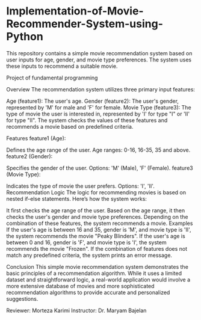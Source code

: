 # Implementation-of-Movie-Recommender-System-using-Python
This repository contains a simple movie recommendation system based on user inputs for age, gender, and movie type preferences. The system uses these inputs to recommend a suitable movie.

Project of fundamental programming

Overview
The recommendation system utilizes three primary input features:

Age (feature1): The user's age.
Gender (feature2): The user's gender, represented by 'M' for male and 'F' for female.
Movie Type (feature3): The type of movie the user is interested in, represented by 'I' for type "I" or 'II' for type "II".
The system checks the values of these features and recommends a movie based on predefined criteria.

Features
feature1 (Age):

Defines the age range of the user.
Age ranges: 0-16, 16-35, 35 and above.
feature2 (Gender):

Specifies the gender of the user.
Options: 'M' (Male), 'F' (Female).
feature3 (Movie Type):

Indicates the type of movie the user prefers.
Options: 'I', 'II'.
Recommendation Logic
The logic for recommending movies is based on nested if-else statements. Here’s how the system works:

It first checks the age range of the user.
Based on the age range, it then checks the user's gender and movie type preferences.
Depending on the combination of these features, the system recommends a movie.
Examples
If the user's age is between 16 and 35, gender is 'M', and movie type is 'II', the system recommends the movie "Peaky Blinders".
If the user's age is between 0 and 16, gender is 'F', and movie type is 'I', the system recommends the movie "Frozen".
If the combination of features does not match any predefined criteria, the system prints an error message.

Conclusion
This simple movie recommendation system demonstrates the basic principles of a recommendation algorithm. While it uses a limited dataset and straightforward logic, a real-world application would involve a more extensive database of movies and more sophisticated recommendation algorithms to provide accurate and personalized suggestions.

Reviewer: Morteza Karimi
Instructor: Dr. Maryam Bajelan


